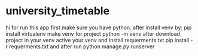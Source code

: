 # university_timetable
hi
for run this app first make sure you have python.
after install venv by:
pip install virtualenv
make venv for project
python -m venv <your file name>
after download project in your venv
active your venv and install requerments.txt
pip install -r requerments.txt
and after run
python manage.py runserver
